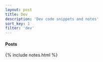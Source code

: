 ```yaml
---
layout: post
title: Dev
description: 'Dev code snippets and notes'
sort_key: 1
filter: 'dev'
---
```


#### Posts

{% include notes.html %}